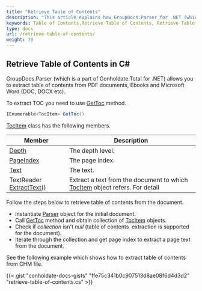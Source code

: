 ```yaml
---
title: "Retrieve Table of Contents"
description: "This article explains how GroupDocs.Parser for .NET (which is a part of Conholdate.Total for .NET) retrieve table of contents from file."
keywords: Table of Contents,Retrieve Table of Contents, Retrieve Table of Contents in C#
type: docs
url: /retrieve-table-of-contents/
weight: 70
---
```


## Retrieve Table of Contents in C#

GroupDocs.Parser (which is a part of Conholdate.Total for .NET) allows you to extract table of contents from PDF documents, Ebooks and Microsoft Word (DOC, DOCX etc).

To extract TOC you need to use [GetToc](https://apireference.groupdocs.com/net/parser/groupdocs.parser/parser/methods/gettoc) method.

```csharp
IEnumerable<TocItem> GetToc()

```

[TocItem](https://apireference.groupdocs.com/net/parser/groupdocs.parser.data/tocitem) class has the following members.

| Member | Description |
| --- | --- |
| [Depth](https://apireference.groupdocs.com/net/parser/groupdocs.parser.data/tocitem/properties/depth) | The depth level. |
| [PageIndex](https://apireference.groupdocs.com/net/parser/groupdocs.parser.data/tocitem/properties/pageindex) | The page index. |
| [Text](https://apireference.groupdocs.com/net/parser/groupdocs.parser.data/tocitem/properties/text) | The text. |
| TextReader [ExtractText()](https://apireference.groupdocs.com/net/parser/groupdocs.parser.data/tocitem/methods/extracttext) | Extract a text from the document to which [TocItem](https://apireference.groupdocs.com/net/parser/groupdocs.parser.data/tocitem) object refers. For detail|

Follow the steps below to retrieve table of contents from the document.

*   Instantiate [Parser](https://apireference.groupdocs.com/net/parser/groupdocs.parser/parser) object for the initial document.
*   Call [GetToc](https://apireference.groupdocs.com/net/parser/groupdocs.parser/parser/methods/gettoc) method and obtain collection of [TocItem](https://apireference.groupdocs.com/net/parser/groupdocs.parser.data/tocitem) objects.
*   Check if *collection* isn't *null* (table of contents  extraction is supported for the document).
*   Iterate through the collection and get page index to extract a page text from the document.

See the following example which shows how to extract table of contents from CHM file.


{{< gist "conholdate-docs-gists" "ffe75c341b0c907513d8ae08f6d4d3d2" "retrieve-table-of-contents.cs" >}}











